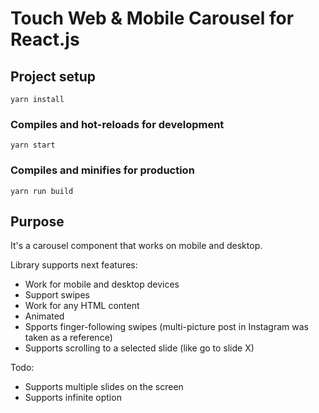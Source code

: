 # Touch Web & Mobile Carousel for React.js

## Project setup
```
yarn install
```

### Compiles and hot-reloads for development
```
yarn start
```

### Compiles and minifies for production
```
yarn run build
```


## Purpose
It's a carousel component that works on mobile and desktop.

Library supports next features:
- Work for mobile and desktop devices
- Support swipes
- Work for any HTML content
- Animated
- Spports finger-following swipes (multi-picture post in Instagram was taken as a reference)
- Supports scrolling to a selected slide (like go to slide X)

Todo:
- Supports multiple slides on the screen
- Supports infinite option

